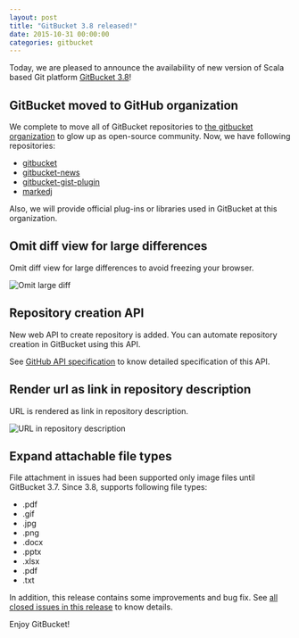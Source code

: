 ```yaml
---
layout: post
title: "GitBucket 3.8 released!"
date: 2015-10-31 00:00:00
categories: gitbucket
---
```


Today, we are pleased to announce the availability of new version of Scala based Git platform [GitBucket 3.8](https://github.com/gitbucket/gitbucket/releases/tag/3.8)!

## GitBucket moved to GitHub organization

We complete to move all of GitBucket repositories to [the gitbucket organization](https://github.com/gitbucket) to glow up as open-source community. Now, we have following repositories:

- [gitbucket](https://github.com/gitbucket/gitbucket)
- [gitbucket-news](https://github.com/gitbucket/gitbucket-news)
- [gitbucket-gist-plugin](https://github.com/gitbucket/gitbucket-gist-plugin)
- [markedj](https://github.com/gitbucket/markedj)

Also, we will provide official plug-ins or libraries used in GitBucket at this organization.

## Omit diff view for large differences

Omit diff view for large differences to avoid freezing your browser.

![Omit large diff]({{site.baseurl}}/images/gitbucket-3.8/omit_large_diff.png)

## Repository creation API

New web API to create repository is added. You can automate repository creation in GitBucket using this API.

See [GitHub API specification](https://developer.github.com/v3/repos/#create) to know detailed specification of this API.

##  Render url as link in repository description

URL is rendered as link in repository description.

![URL in repository description]({{site.baseurl}}/images/gitbucket-3.8/url_in_repo_description.png)

## Expand attachable file types

File attachment in issues had been supported only image files until GitBucket 3.7. Since 3.8, supports following file types:

- .pdf
- .gif
- .jpg
- .png
- .docx
- .pptx
- .xlsx
- .pdf
- .txt

In addition, this release contains some improvements and bug fix. See [all closed issues in this release](https://github.com/gitbucket/gitbucket/issues?q=is%3Aclosed+milestone%3A3.8) to know details.

Enjoy GitBucket!
